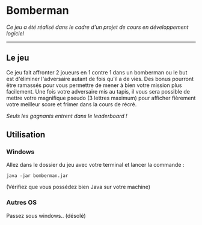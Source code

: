 # **Bomberman**
*Ce jeu a été réalisé dans le cadre d'un projet de cours en développement logiciel*

----------

## Le jeu
Ce jeu fait affronter 2 joueurs en 1 contre 1 dans un bomberman ou le but est d'éliminer l'adversaire autant de fois qu'il a de vies. Des bonus pourront être ramassés pour vous permettre de mener à bien votre mission plus facilement. Une fois votre adversaire mis au tapis, il vous sera possible de mettre votre magnifique pseudo (3 lettres maximum) pour afficher fièrement votre meilleur score et frimer dans la cours de récré.

*Seuls les gagnants entrent dans le leaderboard !*

## Utilisation
### Windows
Allez dans le dossier du jeu avec votre terminal et lancer la commande :

`java -jar bomberman.jar`

(Vérifiez que vous possédez bien Java sur votre machine)

### Autres OS
Passez sous windows.. (désolé)
